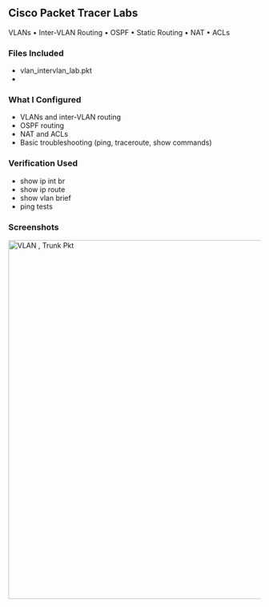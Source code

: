 ## Cisco Packet Tracer Labs
VLANs • Inter-VLAN Routing • OSPF • Static Routing • NAT • ACLs

### Files Included
- vlan_intervlan_lab.pkt
- 

### What I Configured
- VLANs and inter-VLAN routing
- OSPF routing
- NAT and ACLs
- Basic troubleshooting (ping, traceroute, show commands)

### Verification Used
- show ip int br
- show ip route
- show vlan brief
- ping tests

### Screenshots
<img width="1898" height="718" alt="VLAN , Trunk Pkt" src="https://github.com/user-attachments/assets/63b347f0-cef6-4d82-a89e-c0d1084615d4" />

